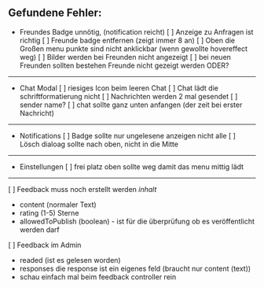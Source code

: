 ## Gefundene Fehler:

- Freundes Badge unnötig, (notification reicht)
  [ ] Anzeige zu Anfragen ist richtig
  [ ] Freunde badge entfernen (zeigt immer 8 an)
  [ ] Oben die Großen menu punkte sind nicht anklickbar (wenn gewollte hovereffect weg)
  [ ] Bilder werden bei Freunden nicht angezeigt
  [ ] bei neuen Freunden sollten bestehen Freunde nicht gezeigt werden ODER?

---

- Chat Modal
  [ ] riesiges Icon beim leeren Chat
  [ ] Chat lädt die schriftformatierung nicht
  [ ] Nachrichten werden 2 mal gesendet
  [ ] sender name?
  [ ] chat sollte ganz unten anfangen (der zeit bei erster Nachricht)

---

- Notifications
  [ ] Badge sollte nur ungelesene anzeigen nicht alle
  [ ] Lösch dialoag sollte nach oben, nicht in die Mitte

---

- Einstellungen
  [ ] frei platz oben sollte weg damit das menu mittig lädt

---

[ ] Feedback muss noch erstellt werden
_inhalt_

- content (normaler Text)
- rating (1-5) Sterne
- allowedToPublish (boolean) - ist für die überprüfung ob es veröffentlicht werden darf

[ ] Feedback im Admin

- readed (ist es gelesen worden)
- responses die response ist ein eigenes feld (braucht nur content (text))
- schau einfach mal beim feedback controller rein
